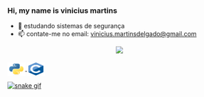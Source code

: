 ### Hi, my name is vinicius martins


- 🌱 estudando sistemas de segurança
- 📫 contate-me no email: vinicius.martinsdelgado@gmail.com


<div align="center">
  <a href="https://github.com/martinsvinicius2">
  <img height="180em" src="https://github-readme-stats.vercel.app/api?username=martinsvinicius2&show_icons=true&theme=dracula&include_all_commits=true&count_private=true"/>


</div>
<div style="display: inline_block"><br>
  <img align="center" alt="Rafa-Python" height="30" width="40" src="https://raw.githubusercontent.com/devicons/devicon/master/icons/python/python-original.svg">
  <img align="center" alt="Rafa-Csharp" height="30" width="40" src="https://raw.githubusercontent.com/devicons/devicon/master/icons/c/c-original.svg">
</div>

![snake gif](https://github.com/martinvinicius2/martinsvinicius2/blob/output/github-contribution-grid-snake.svg)
